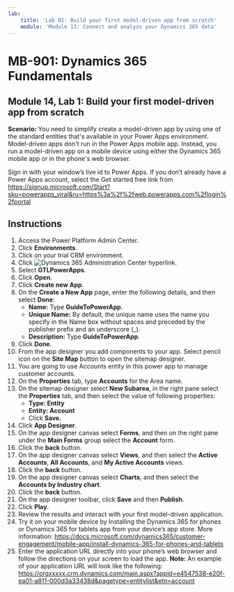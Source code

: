 ```yaml
---
lab:
    title: 'Lab 01: Build your first model-driven app from scratch'
    module: 'Module 13: Connect and analyze your Dynamics 365 data'
---
```


# MB-901: Dynamics 365 Fundamentals
## Module 14, Lab 1: Build your first model-driven app from scratch

**Scenario:** You need to simplify create a model-driven app by using one of the standard entities that's available in your Power Apps environment. Model-driven apps don't run in the Power Apps mobile app. Instead, you run a model-driven app on a mobile device using either the Dynamics 365 mobile app or in the phone's web browser.

Sign in with your window’s live id to Power Apps. If you don’t already have a Power Apps account, select the Get started free link from https://signup.microsoft.com/Start?sku=powerapps_viral&ru=https%3a%2f%2fweb.powerapps.com%2flogin%2fportal

## Instructions
1. Access the Power Platform Admin Center.
12.	Click **Environments**.
13.	Click on your trial CRM environment. 
14.	Click ![Dynamics 365 Administration Center](https://port.crm.dynamics.com/G/Instances/InstancePicker.aspx?redirect=False0) hyperlink.
15.	Select **GTLPowerApps**.
16.	Click **Open**.
17.	Click **Create new App**.
19.	On the **Create a New App** page, enter the following details, and then select **Done**:
    - **Name:** Type **GuideToPowerApp**.
    - **Unique Name:** By default, the unique name uses the name you specify in the Name box without spaces and preceded by the publisher prefix and an underscore (_).
    - **Description:** Type **GuideToPowerApp**.
20.	Click **Done**.
21.	From the app designer you add components to your app. Select pencil icon on the **Site Map** button to open the sitemap designer.
22.	You are going to use Accounts entity in this power app to manage customer accounts.
22. On the **Properties** tab, type **Accounts** for the Area name.
23.	On the sitemap designer select **New Subarea**, in the right pane select the **Properties** tab, and then select the value of following properties:
    - **Type: Entity**
    - **Entity: Account**  
    - Click **Save.** 
24.	Click **App Designer**.
25.	On the app designer canvas select **Forms**, and then on the right pane under the **Main Forms** group select the **Account** form.
26.	Click the **back** button.
27.	On the app designer canvas select **Views**, and then select the **Active Accounts**, **All Accounts**, and **My Active Accounts** views.
28.	Click the **back** button.
29.	On the app designer canvas select **Charts**, and then select the **Accounts by Industry chart**.
30.	Click the **back** button.
31.	On the app designer toolbar, click **Save** and then **Publish**.
32.	Click **Play**.
34.	Review the results and interact with your first model-driven application.
35.	Try it on your mobile device by Installing the Dynamics 365 for phones or Dynamics 365 for tablets app from your device’s app store. More information: https://docs.microsoft.com/dynamics365/customer-engagement/mobile-app/install-dynamics-365-for-phones-and-tablets
36.	Enter the application URL directly into your phone’s web browser and follow the directions on your screen to load the app. 
  **Note:** An example of your application URL will look like the following: https://orgxxxxx.crm.dynamics.com/main.aspx?appid=e4547538-e20f-ea01-a811-000d3a33438d&pagetype=entitylist&etn=account
